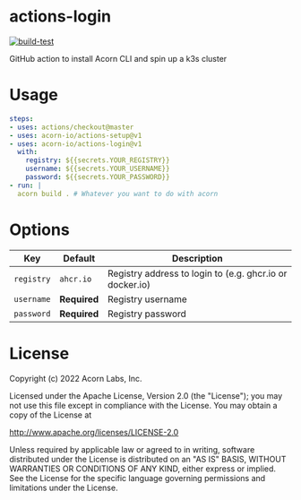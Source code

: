 # actions-login

[![build-test](https://github.com/acorn-io/actions-login/actions/workflows/test.yml/badge.svg)](https://github.com/acorn-io/actions-login/actions/workflows/test.yml)

GitHub action to install Acorn CLI and spin up a k3s cluster

# Usage

```yaml
steps:
- uses: actions/checkout@master
- uses: acorn-io/actions-setup@v1
- uses: acorn-io/actions-login@v1
  with:
    registry: ${{secrets.YOUR_REGISTRY}}
    username: ${{secrets.YOUR_USERNAME}}
    password: ${{secrets.YOUR_PASSWORD}}
- run: |
  acorn build . # Whatever you want to do with acorn
```

# Options

| Key        | Default      | Description |
| ---------- | ------------ | ----------- |
| `registry` | `ahcr.io`    | Registry address to login to (e.g. ghcr.io or docker.io)
| `username` | **Required** | Registry username
| `password` | **Required** | Registry password

# License

Copyright (c) 2022 Acorn Labs, Inc.

Licensed under the Apache License, Version 2.0 (the "License"); you may not use this file except in compliance with the License. You may obtain a copy of the License at

http://www.apache.org/licenses/LICENSE-2.0

Unless required by applicable law or agreed to in writing, software distributed under the License is distributed on an "AS IS" BASIS, WITHOUT WARRANTIES OR CONDITIONS OF ANY KIND, either express or implied. See the License for the specific language governing permissions and limitations under the License.
